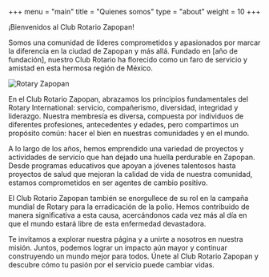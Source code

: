 +++
menu = "main"
title = "Quienes somos"
type = "about"
weight = 10
+++

¡Bienvenidos al Club Rotario Zapopan!

Somos una comunidad de líderes comprometidos y apasionados por marcar la diferencia en la ciudad de Zapopan y más allá. Fundado en [año de fundación], nuestro Club Rotario ha florecido como un faro de servicio y amistad en esta hermosa región de México.

![Rotary Zapopan](/images/rotary_club.jpg)

En el Club Rotario Zapopan, abrazamos los principios fundamentales del Rotary International: servicio, compañerismo, diversidad, integridad y liderazgo. Nuestra membresía es diversa, compuesta por individuos de diferentes profesiones, antecedentes y edades, pero compartimos un propósito común: hacer el bien en nuestras comunidades y en el mundo.

A lo largo de los años, hemos emprendido una variedad de proyectos y actividades de servicio que han dejado una huella perdurable en Zapopan. Desde programas educativos que apoyan a jóvenes talentosos hasta proyectos de salud que mejoran la calidad de vida de nuestra comunidad, estamos comprometidos en ser agentes de cambio positivo.

El Club Rotario Zapopan también se enorgullece de su rol en la campaña mundial de Rotary para la erradicación de la polio. Hemos contribuido de manera significativa a esta causa, acercándonos cada vez más al día en que el mundo estará libre de esta enfermedad devastadora.

Te invitamos a explorar nuestra página y a unirte a nosotros en nuestra misión. Juntos, podemos lograr un impacto aún mayor y continuar construyendo un mundo mejor para todos. Únete al Club Rotario Zapopan y descubre cómo tu pasión por el servicio puede cambiar vidas.